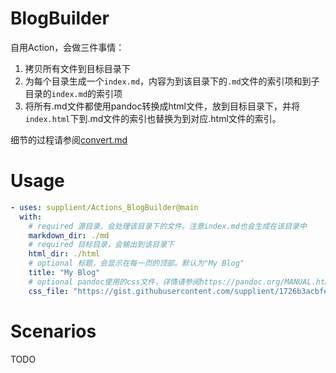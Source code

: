 # BlogBuilder

自用Action，会做三件事情：

1. 拷贝所有文件到目标目录下
2. 为每个目录生成一个`index.md`，内容为到该目录下的`.md`文件的索引项和到子目录的`index.md`的索引项
3. 将所有.md文件都使用pandoc转换成html文件，放到目标目录下，并将`index.html`下到.md文件的索引也替换为到对应.html文件的索引。

细节的过程请参阅[convert.md](./convert.md)

# Usage

``` yaml
- uses: supplient/Actions_BlogBuilder@main
  with:
    # required 源目录，会处理该目录下的文件。注意index.md也会生成在该目录中
    markdown_dir: ./md
    # required 目标目录，会输出到该目录下
    html_dir: ./html
    # optional 标题，会显示在每一页的顶部。默认为"My Blog"
    title: "My Blog"
    # optional pandoc使用的css文件，详情请参阅https://pandoc.org/MANUAL.html#option--css
    css_file: "https://gist.githubusercontent.com/supplient/1726b3acbfed278f54b66cf11129a43b/raw/62b874d98f72005d18b9b2a05d3be6815959b51b/gh-pandoc.css"
```

# Scenarios
TODO